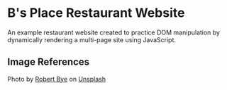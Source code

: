 # B's Place Restaurant Website

An example restaurant website created to practice DOM manipulation by dynamically rendering a multi-page site using JavaScript.

## Image References

Photo by <a href="https://unsplash.com/@robertbye?utm_content=creditCopyText&utm_medium=referral&utm_source=unsplash">Robert Bye</a> on <a href="https://unsplash.com/photos/mens-sitting-green-chair-reading-newspaper-4UGlx_OXqgs?utm_content=creditCopyText&utm_medium=referral&utm_source=unsplash">Unsplash</a>
  